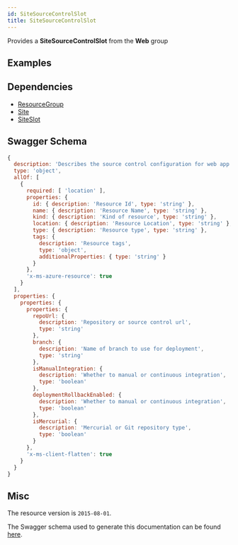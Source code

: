 ```yaml
---
id: SiteSourceControlSlot
title: SiteSourceControlSlot
---
```

Provides a **SiteSourceControlSlot** from the **Web** group
## Examples
## Dependencies
- [ResourceGroup](../Resources/ResourceGroup.md)
- [Site](../Web/Site.md)
- [SiteSlot](../Web/SiteSlot.md)
## Swagger Schema
```js
{
  description: 'Describes the source control configuration for web app',
  type: 'object',
  allOf: [
    {
      required: [ 'location' ],
      properties: {
        id: { description: 'Resource Id', type: 'string' },
        name: { description: 'Resource Name', type: 'string' },
        kind: { description: 'Kind of resource', type: 'string' },
        location: { description: 'Resource Location', type: 'string' },
        type: { description: 'Resource type', type: 'string' },
        tags: {
          description: 'Resource tags',
          type: 'object',
          additionalProperties: { type: 'string' }
        }
      },
      'x-ms-azure-resource': true
    }
  ],
  properties: {
    properties: {
      properties: {
        repoUrl: {
          description: 'Repository or source control url',
          type: 'string'
        },
        branch: {
          description: 'Name of branch to use for deployment',
          type: 'string'
        },
        isManualIntegration: {
          description: 'Whether to manual or continuous integration',
          type: 'boolean'
        },
        deploymentRollbackEnabled: {
          description: 'Whether to manual or continuous integration',
          type: 'boolean'
        },
        isMercurial: {
          description: 'Mercurial or Git repository type',
          type: 'boolean'
        }
      },
      'x-ms-client-flatten': true
    }
  }
}
```
## Misc
The resource version is `2015-08-01`.

The Swagger schema used to generate this documentation can be found [here](https://github.com/Azure/azure-rest-api-specs/tree/main/specification/web/resource-manager/Microsoft.Web/stable/2015-08-01/service.json).
